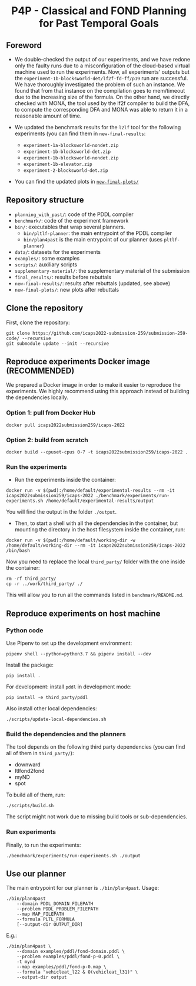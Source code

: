 <h1 align="center">
  <b>P4P - Classical and FOND Planning for Past Temporal Goals</b>
</h1>

## Foreword

- We double-checked the output of our experiments, and we have redone only 
  the faulty runs due to a misconfiguration of the cloud-based virtual machine 
  used to run the experiments. Now, all experiments' outputs but the 
  `experiment-1b-blocksworld-det/lf2f-fd-ff/p19` run are successful. 
  We have thoroughly investigated the problem of such an instance. We found that 
  from that instance on the compilation goes to mem/timeout due to the increasing 
  size of the formula. On the other hand, we directly checked with MONA, 
  the tool used by the lf2f compiler to build the DFA, to compute the corresponding DFA 
  and MONA was able to return it in a reasonable amount of time.
- We updated the benchmark results for the `l2lf` tool
  for the following experiments (you can find them in `new-final-results`:
  - `experiment-1a-blocksworld-nondet.zip`
  - `experiment-1b-blocksworld-det.zip`   
  - `experiment-1b-blocksworld-nondet.zip`
  - `experiment-1b-elevator.zip`          
  - `experiment-2-blocksworld-det.zip`

- You can find the updated plots in [`new-final-plots/`](./new-final-plots) 

## Repository structure

- `planning_with_past/`: code of the PDDL compiler
- `benchmark/`: code of the experiment framework
- `bin/`: executables that wrap several planners.
  - `bin/pltlf-planner`: the main entrypoint of the PDDL compiler
  - `bin/plan4past` is the main entrypoint of our planner (uses `pltlf-planner`)
- `data/`: datasets for the experiments
- `examples/`: some examples
- `scripts/`: auxiliary scripts
- `supplementary-material/`: the supplementary material of the submission
- `final_results/`: results before rebuttals
- `new-final-results/`: results after rebuttals (updated, see above)
- `new-final-plots/`: new plots after rebuttals

## Clone the repository

First, clone the repository:
```
git clone https://github.com/icaps2022-submission-259/submission-259-code/ --recursive
git submodule update --init --recursive
```


## Reproduce experiments Docker image (RECOMMENDED)

We prepared a Docker image in order to make it easier to reproduce the experiments.
We highly recommend using this approach instead of building the dependencies locally.

### Option 1: pull from Docker Hub

```
docker pull icaps2022submission259/icaps-2022
```

### Option 2: build from scratch

```
docker build --cpuset-cpus 0-7 -t icaps2022submission259/icaps-2022 .
```

### Run the experiments

- Run the experiments inside the container:
```
docker run -v $(pwd):/home/default/experimental-results --rm -it icaps2022submission259/icaps-2022 ./benchmark/experiments/run-experiments.sh /home/default/experimental-results/output
```

You will find the output in the folder `./output`.

- Then, to start a shell with all the dependencies in the container, but mounting
  the directory in the host filesystem inside the container, run:
```
docker run -v $(pwd):/home/default/working-dir -w /home/default/working-dir --rm -it icaps2022submission259/icaps-2022 /bin/bash
```
Now you need to replace the local `third_party/` folder with the one inside the container:
```
rm -rf third_party/
cp -r ../work/third_party/ ./
```
This will allow you to run all the commands listed in `benchmark/README.md`.

## Reproduce experiments on host machine

### Python code

Use Pipenv to set up the development environment:

```
pipenv shell --python=python3.7 && pipenv install --dev
```

Install the package:
```
pip install .
```

For development: install `pddl` in development mode:
```
pip install -e third_party/pddl
```

Also install other local dependencies:
```
./scripts/update-local-dependencies.sh
```

### Build the dependencies and the planners

The tool depends on the following third party dependencies
(you can find all of them in `third_party/`):

- downward
- ltlfond2fond
- myND
- spot

To build all of them, run:
```
./scripts/build.sh
```

The script might not work due to missing build tools or sub-dependencies.

### Run experiments

Finally, to run the experiments:

```
./benchmark/experiments/run-experiments.sh ./output
```

## Use our planner

The main entrypoint for our planner is `./bin/plan4past`. Usage: 

```
./bin/plan4past
    --domain PDDL_DOMAIN_FILEPATH
    --problem PDDL_PROBLEM_FILEPATH
    --map MAP_FILEPATH
    --formula PLTL_FORMULA
    [--output-dir OUTPUT_DIR]
```

E.g.:

```
./bin/plan4past \
    --domain examples/pddl/fond-domain.pddl \
    --problem examples/pddl/fond-p-0.pddl \
    -t mynd
    --map examples/pddl/fond-p-0.map \
    --formula "vehicleat_l22 & O(vehicleat_l31)" \
    --output-dir output
```
